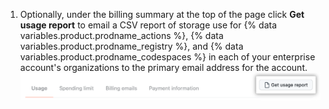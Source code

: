 1. Optionally, under the billing summary at the top of the page click **Get usage report** to email a CSV report of storage use for {% data variables.product.prodname_actions %}, {% data variables.product.prodname_registry %}, and {% data variables.product.prodname_codespaces %} in each of your enterprise account's organizations to the primary email address for the account.
  ![Download CSV report](/assets/images/help/billing/actions-packages-report-download-enterprise.png)
